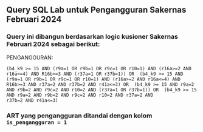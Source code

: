 ## Query SQL Lab untuk Pengangguran Sakernas Februari 2024

### Query ini dibangun berdasarkan logic kusioner Sakernas Februari 2024 sebagai berikut:

PENGANGGURAN: 

`(b4_k9 >= 15 AND (r9a=1 OR r9b=1 OR r9c=1 OR r10=1) AND (r16a>=2 AND r16a<=4) AND R16b>=3 AND (r37a=1 OR r37b=1)) OR 
(b4_k9 >= 15 AND (r9a=1 OR r9b=1 OR r9c=1 OR r10=1) AND (r16a>=2 AND r16a<=4) AND R16b>=3 AND r37a=2 AND r37b=2 AND r41a<=3) OR 
(b4_k9 >= 15 AND r9a=2 AND r9b=2 AND r9c=2 AND r10=2 AND (r37a=1 OR r37b=1)) OR 
(b4_k9 >= 15 AND r9a=2 AND r9b=2 AND r9c=2 AND r10=2 AND r37a=2 AND r37b=2 AND r41a<=3)`

### ART yang pengangguran ditandai dengan kolom `is_pengangguran = 1` 